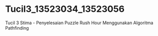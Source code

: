 # Tucil3_13523034_13523056
Tucil 3 Stima - Penyelesaian Puzzle Rush Hour Menggunakan Algoritma Pathfinding
